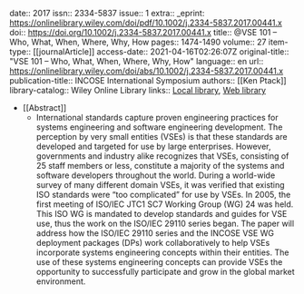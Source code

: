 date:: 2017
issn:: 2334-5837
issue:: 1
extra:: _eprint: https://onlinelibrary.wiley.com/doi/pdf/10.1002/j.2334-5837.2017.00441.x
doi:: https://doi.org/10.1002/j.2334-5837.2017.00441.x
title:: @VSE 101 – Who, What, When, Where, Why, How
pages:: 1474-1490
volume:: 27
item-type:: [[journalArticle]]
access-date:: 2021-04-16T02:26:07Z
original-title:: "VSE 101 – Who, What, When, Where, Why, How"
language:: en
url:: https://onlinelibrary.wiley.com/doi/abs/10.1002/j.2334-5837.2017.00441.x
publication-title:: INCOSE International Symposium
authors:: [[Ken Ptack]]
library-catalog:: Wiley Online Library
links:: [Local library](zotero://select/library/items/HNJFIJFU), [Web library](https://www.zotero.org/users/6520516/items/HNJFIJFU)

- [[Abstract]]
	- International standards capture proven engineering practices for systems engineering and software engineering development. The perception by very small entities (VSEs) is that these standards are developed and targeted for use by large enterprises. However, governments and industry alike recognizes that VSEs, consisting of 25 staff members or less, constitute a majority of the systems and software developers throughout the world. During a world-wide survey of many different domain VSEs, it was verified that existing ISO standards were “too complicated” for use by VSEs. In 2005, the first meeting of ISO/IEC JTC1 SC7 Working Group (WG) 24 was held. This ISO WG is mandated to develop standards and guides for VSE use, thus the work on the ISO/IEC 29110 series began. The paper will address how the ISO/IEC 29110 series and the INCOSE VSE WG deployment packages (DPs) work collaboratively to help VSEs incorporate systems engineering concepts within their entities. The use of these systems engineering concepts can provide VSEs the opportunity to successfully participate and grow in the global market environment.